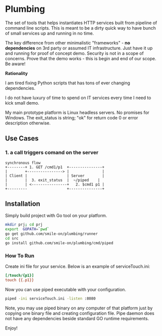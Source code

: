 # Plumbing
The set of tools that helps instantiates HTTP services built from pipeline of command line scripts.  This is meant to be a dirty quick way to have bunch of small services up and running in no time.

The key difference from other minimalistic "frameworks" - **no dependencies** on 3rd party or assumed IT infrastructure. Just have it up and running for proof of concept demo. Security is not in a scope of concerns.  Prove that the demo works - this is begin and end of our scope. Be aware!

**Rationality**

I am tired fixing Python scripts that has tons of ever changing dependencies.

I do not have luxury of time to spend on IT services every time I need to kick small demo.

My main prototype platform is Linux headless servers. No promises for Windows.
The exit_status is string; "ok" for return code 0 or error description otherwise.


## Use Cases
### 1. a call triggers comand on the server 
```
synchronous flow
+--------+ 1. GET /cmd1/p1  +---------------+
|        +----------------> |               |
| Client |                  | Server        |
|        |  3. exit_status  |  ~/piped    |
|        | <----------------+   2. $cmd1 p1 |
+---------                  +---------------+
```

## Installation
Simply build project with Go tool on your platform.

```bash
mkdir prj; cd prj
export  GOPATH=`pwd`
go get github.com/smile-on/plumbing/runner
cd src
go install github.com/smile-on/plumbing/cmd/piped

```


### How To Run 

Create ini file for your service. Below is an example of serviceTouch.ini:
```ini
[/touch/{p1}]
touch {{.p1}}
```
Now you can use piped executable with your configuration.
```bash
piped -ini serviceTouch.ini -listen :8080
```

Note, you may use piped binary on any computer of that platform just by copying one binary file and creating configuration file. Pipe daemon does not have any dependencies beside standard GO runtime requirements.

Enjoy!
